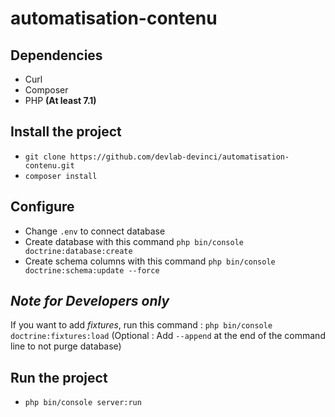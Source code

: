 # automatisation-contenu

## Dependencies

- Curl
- Composer
- PHP **(At least 7.1)**

## Install the project

- `git clone https://github.com/devlab-devinci/automatisation-contenu.git`
- `composer install`

## Configure

- Change `.env` to connect database
- Create database with this command `php bin/console doctrine:database:create`
- Create schema columns with this command `php bin/console doctrine:schema:update --force`

## _Note for Developers only_

If you want to add _fixtures_, run this command : `php bin/console doctrine:fixtures:load` (Optional : Add `--append` at the end of the command line to not purge database)

## Run the project

- `php bin/console server:run`